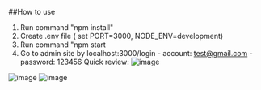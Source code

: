 ##How to use
1. Run command "npm install"
2. Create .env file ( set PORT=3000, NODE_ENV=development)
3. Run command "npm start
4. Go to admin site by localhost:3000/login - account: test@gmail.com - password: 123456
Quick review:
![image](https://user-images.githubusercontent.com/58679620/130894743-bbf6bf9b-409c-4748-9036-8aba2f57cbb2.png)

![image](https://user-images.githubusercontent.com/58679620/130680544-f2ea696f-4156-4dc3-8593-898797585c07.png)
![image](https://user-images.githubusercontent.com/58679620/130680603-61b67588-8ee1-4f53-a745-db1520f6b71d.png)
